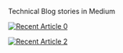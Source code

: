 Technical Blog stories in Medium

 <a target="_blank" href="https://github-readme-medium-recent-article.vercel.app/medium/@K B POOVANNA/0"><img src="https://github-readme-medium-recent-article.vercel.app/medium/@K B POOVANNA/0" alt="Recent Article 0"> 

<a target="_blank" href="https://github-readme-medium-recent-article.vercel.app/medium/@imantumorang/2"><img src="https://github-readme-medium-recent-article.vercel.app/medium/@imantumorang/2" alt="Recent Article 2"> 

